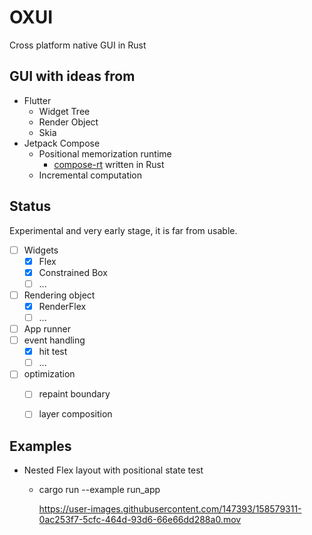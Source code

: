 # OXUI
Cross platform native GUI in Rust

## GUI with ideas from
- Flutter
    - Widget Tree
    - Render Object
    - Skia
- Jetpack Compose    
    - Positional memorization runtime
        - [compose-rt](https://github.com/cksac/compose-rt) written in Rust
    - Incremental computation

## Status
Experimental and very early stage, it is far from usable.
- [ ] Widgets
    - [x] Flex
    - [x] Constrained Box
    - [ ] ...
- [ ] Rendering object
    - [x] RenderFlex
    - [ ] ...
- [ ] App runner    
- [ ] event handling
    - [x] hit test
    - [ ] ...
- [ ] optimization
    - [ ] repaint boundary
    - [ ] layer composition


## Examples
- Nested Flex layout with positional state test
    - cargo run --example run_app
    
        https://user-images.githubusercontent.com/147393/158579311-0ac253f7-5cfc-464d-93d6-66e66dd288a0.mov


